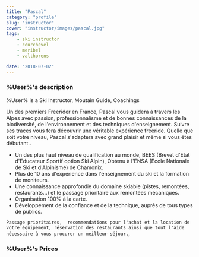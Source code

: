 ```yaml
---
title: "Pascal"
category: "profile"
slug: "instructor"
cover: "instructor/images/pascal.jpg"
tags:
    - ski instructor
    - courchevel
    - meribel
    - valthorens

date: "2018-07-02"
---
```


### %User%'s description
%User% is a Ski Instructor, Moutain Guide, Coachings

Un des premiers Freerider en France, Pascal vous guidera à travers les Alpes avec passion, professionnalisme et de bonnes connaissances de la biodiversité, de l'environnement et des techniques d'enseignement.
Suivre ses traces vous fera découvrir une véritable expérience freeride.
Quelle que soit votre niveau, Pascal s'adaptera avec grand plaisir et même si vous êtes débutant..

* Un des plus haut niveau de qualification au monde, BEES (Brevet d'Etat d'Educateur Sportif option Ski Alpin), Obtenu à l'ENSA (Ecole Nationale de Ski et d'Alpinisme) de Chamonix.
* Plus de 10 ans d'expérience dans l'enseignement du ski et la formation de moniteurs.
* Une connaissance approfondie du domaine skiable (pistes, remontées, restaurants...) et le passage prioritaire aux remontées mécaniques. 
* Organisation 100% à la carte. 
* Développement de la confiance et de la technique, auprès de tous types de publics.

`Passage prioritaires,  recommendations pour l'achat et la location de votre équipement, réservation des restaurants ainsi que tout l'aide nécessaire à vous procurer un meilleur séjour.`,

### %User%'s Prices




